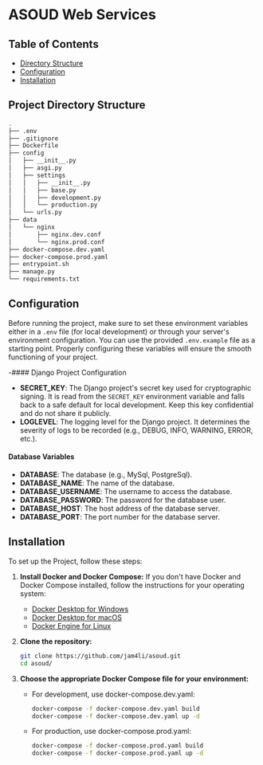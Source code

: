 # ASOUD Web Services

## Table of Contents

- [Directory Structure](#directory-structure)
- [Configuration](#configuration)
- [Installation](#installation)


## Project Directory Structure
```bash
.
├── .env
├── .gitignore
├── Dockerfile
├── config
│   ├── __init__.py
│   ├── asgi.py
│   ├── settings
│   │   ├── __init__.py
│   │   ├── base.py
│   │   ├── development.py
│   │   └── production.py
│   └── urls.py
├── data
│   └── nginx
│       ├── nginx.dev.conf
│       └── nginx.prod.conf
├── docker-compose.dev.yaml
├── docker-compose.prod.yaml
├── entrypoint.sh
├── manage.py
└── requirements.txt
```

## Configuration
Before running the project, make sure to set these environment variables either in a `.env` file (for local development) or through your server's environment configuration. You can use the provided `.env.example` file as a starting point. Properly configuring these variables will ensure the smooth functioning of your project.

-#### Django Project Configuration
- **SECRET_KEY**: The Django project's secret key used for cryptographic signing. It is read from the `SECRET_KEY` environment variable and falls back to a safe default for local development. Keep this key confidential and do not share it publicly.
- **LOGLEVEL**: The logging level for the Django project. It determines the severity of logs to be recorded (e.g., DEBUG, INFO, WARNING, ERROR, etc.).

#### Database Variables

- **DATABASE**: The database (e.g., MySql, PostgreSql).
- **DATABASE_NAME**: The name of the database.
- **DATABASE_USERNAME**: The username to access the database.
- **DATABASE_PASSWORD**: The password for the database user.
- **DATABASE_HOST**: The host address of the database server.
- **DATABASE_PORT**: The port number for the database server.

## Installation
To set up the Project, follow these steps:

1. **Install Docker and Docker Compose:** If you don't have Docker and Docker Compose installed, follow the instructions for your operating system:
    - [Docker Desktop for Windows](https://docs.docker.com/desktop/windows/install/)
    - [Docker Desktop for macOS](https://docs.docker.com/desktop/mac/install/)
    - [Docker Engine for Linux](https://docs.docker.com/engine/install/)

2. **Clone the repository:**
    ```bash
    git clone https://github.com/jam4li/asoud.git
    cd asoud/
    ```

3. **Choose the appropriate Docker Compose file for your environment:**
    * For development, use docker-compose.dev.yaml:
        ```bash
        docker-compose -f docker-compose.dev.yaml build
        docker-compose -f docker-compose.dev.yaml up -d
        ```

    * For production, use docker-compose.prod.yaml:
        ```bash
        docker-compose -f docker-compose.prod.yaml build
        docker-compose -f docker-compose.prod.yaml up -d
        ```